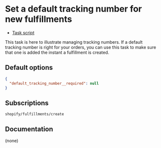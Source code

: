 # Set a default tracking number for new fulfillments

* [Task script](./script.liquid)

This task is here to illustrate managing tracking numbers. If a default tracking number is right for your orders, you can use this task to make sure that one is added the instant a fulfillment is created.

## Default options

```json
{
  "default_tracking_number__required": null
}
```

## Subscriptions

```liquid
shopify/fulfillments/create
```

## Documentation

(none)